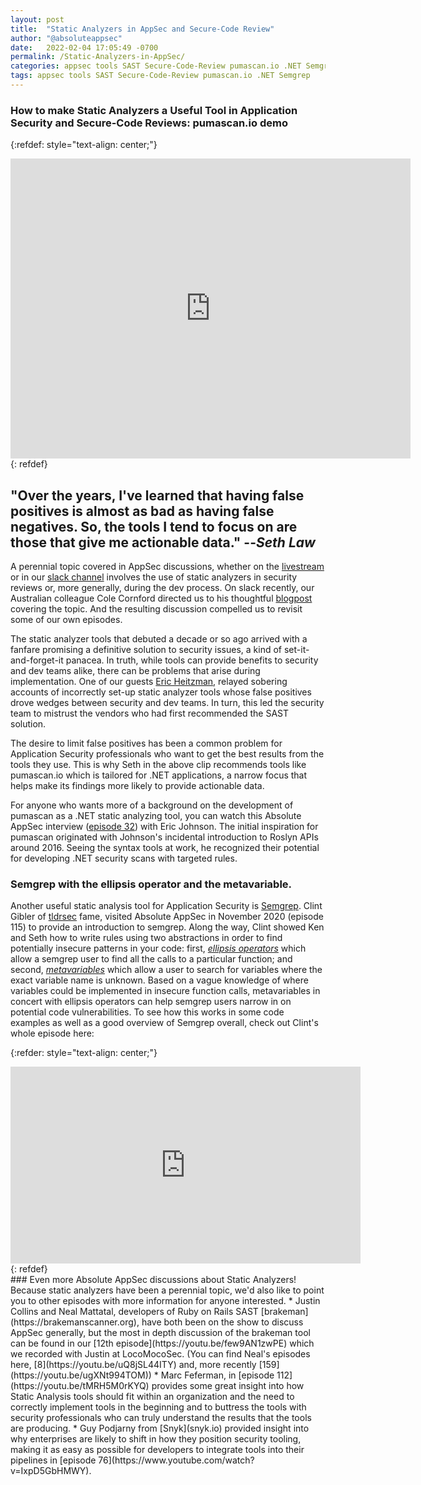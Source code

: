```yaml
---
layout: post
title:  "Static Analyzers in AppSec and Secure-Code Review"
author: "@absoluteappsec"
date:   2022-02-04 17:05:49 -0700
permalink: /Static-Analyzers-in-AppSec/
categories: appsec tools SAST Secure-Code-Review pumascan.io .NET Semgrep 
tags: appsec tools SAST Secure-Code-Review pumascan.io .NET Semgrep
---
```

### How to make Static Analyzers a Useful Tool in Application Security and Secure-Code Reviews: pumascan.io demo

{:refdef: style="text-align: center;"}
<iframe src='https://www.youtube-nocookie.com/embed/7YDfMwbDgp8' frameborder='0' width='640' height='480' allowfullscreen></iframe>
{: refdef}

## <span style="color:light green"> **"Over the years, I've learned that having false positives is almost as bad as having false negatives. So, the tools I tend to focus on are those that give me actionable data." --_Seth Law_** </span>

A perennial topic covered in AppSec discussions, whether on the [livestream](www.youtube.com/c/AbsoluteAppSec) or in our [slack channel](https://join.slack.com/t/absoluteappsec/shared_invite/zt-5jay66o6-tOCIelav2VpJjcxRhTBEjA) involves the use of static analyzers in security reviews or, more generally, during the dev process. On slack recently, our Australian colleague Cole Cornford directed us to his thoughtful [blogpost](https://www.colecornford.com/2021-june1/) covering the topic. And the resulting discussion compelled us to revisit some of our own episodes.

The static analyzer tools that debuted a decade or so ago arrived with a fanfare promising a definitive solution to security issues, a kind of set-it-and-forget-it panacea. In truth, while tools can provide benefits to security and dev teams alike, there can be problems that arise during implementation. One of our guests [Eric Heitzman](https://youtu.be/XJIxFYT21sw?t=57m06s), relayed sobering accounts of incorrectly set-up static analyzer tools whose false positives drove wedges between security and dev teams. In turn, this led the security team to mistrust the vendors who had first recommended the SAST solution.

The desire to limit false positives has been a common problem for Application Security professionals who want to get the best results from the tools they use. This is why Seth in the above clip recommends tools like pumascan.io which is tailored for .NET applications, a narrow focus that helps make its findings more likely to provide actionable data.

For anyone who wants more of a background on the development of pumascan as a .NET static analyzing tool, you can watch this Absolute AppSec interview ([episode 32](https://youtu.be/Ttw6539Woto?t=32m28s)) with Eric Johnson. The initial inspiration for pumascan originated with Johnson's incidental introduction to Roslyn APIs around 2016. Seeing the syntax tools at work, he recognized their potential for developing .NET security scans with targeted rules. 

### Semgrep with the ellipsis operator and the metavariable.

Another useful static analysis tool for Application Security is [Semgrep](semgrep.dev). Clint Gibler of [tldrsec](https://tldrsec.com/) fame, visited Absolute AppSec in November 2020 (episode 115) to provide an introduction to semgrep. Along the way, Clint showed Ken and Seth how to write rules using two abstractions in order to find potentially insecure patterns in your code: first, _[ellipsis operators](https://youtu.be/yjsE_DSnK5w?t=27m15s)_ which allow a semgrep user to find all the calls to a particular function; and second, _[metavariables](https://youtu.be/yjsE_DSnK5w?t=30m04s)_ which allow a user to search for variables where the exact variable name is unknown. Based on a vague knowledge of where variables could be implemented in insecure function calls, metavariables in concert with ellipsis operators can help semgrep users narrow in on potential code vulnerabilities. To see how this works in some code examples as well as a good overview of Semgrep overall, check out Clint's whole episode here:

{:refder: style="text-align: center;"}
<iframe width="560" height="315" src="https://www.youtube.com/embed/yjsE_DSnK5w" title="YouTube video player" frameborder="0" allow="accelerometer; autoplay; clipboard-write; encrypted-media; gyroscope; picture-in-picture" allowfullscreen></iframe>
{: refdef}
<br>
### Even more Absolute AppSec discussions about Static Analyzers!
Because static analyzers have been a perennial topic, we'd also like to point you to other episodes with more information for anyone interested. 
* Justin Collins and Neal Mattatal, developers of Ruby on Rails SAST [brakeman](https://brakemanscanner.org), have both been on the show to discuss AppSec generally, but the most in depth discussion of the brakeman tool can be found in our [12th episode](https://youtu.be/few9AN1zwPE) which we recorded with Justin at LocoMocoSec. (You can find Neal's episodes here, [8](https://youtu.be/uQ8jSL44ITY) and, more recently [159](https://youtu.be/ugXNt994TOM))
* Marc Feferman, in [episode 112](https://youtu.be/tMRH5M0rKYQ) provides some great insight into how Static Analysis tools should fit within an organization and the need to correctly implement tools in the beginning and to buttress the tools with security professionals who can truly understand the results that the tools are producing.
* Guy Podjarny from [Snyk](snyk.io) provided insight into why enterprises are likely to shift in how they position security tooling, making it as easy as possible for developers to integrate tools into their pipelines in [episode 76](https://www.youtube.com/watch?v=IxpD5GbHMWY).

